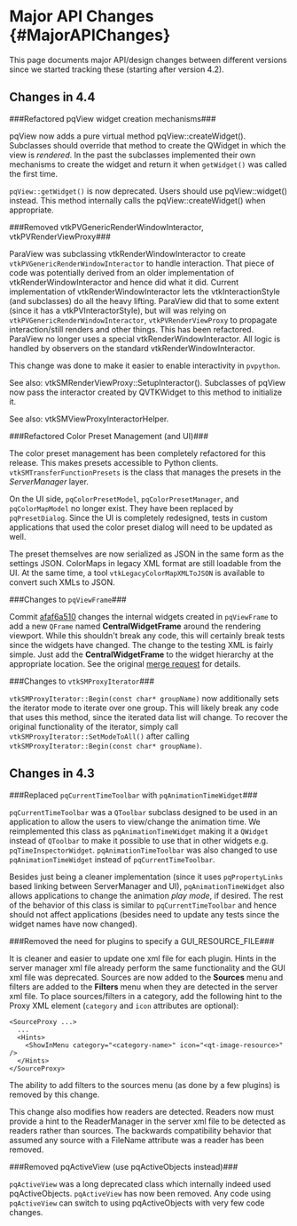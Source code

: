 Major API Changes             {#MajorAPIChanges}
=================

This page documents major API/design changes between different versions since we
started tracking these (starting after version 4.2).

Changes in 4.4
--------------

###Refactored pqView widget creation mechanisms###

pqView now adds a pure virtual method pqView::createWidget(). Subclasses should
override that method to create the QWidget in which the view is *rendered*. In
the past the subclasses implemented their own mechanisms to create the widget
and return it when `getWidget()` was called the first time.

`pqView::getWidget()` is now deprecated. Users should use pqView::widget()
instead. This method internally calls the pqView::createWidget() when
appropriate.

###Removed vtkPVGenericRenderWindowInteractor, vtkPVRenderViewProxy###

ParaView was subclassing vtkRenderWindowInteractor to create
`vtkPVGenericRenderWindowInteractor` to handle interaction. That piece of code
was potentially derived from an older implementation of
vtkRenderWindowInteractor and hence did what it did. Current implementation of
vtkRenderWindowInteractor lets the vtkInteractionStyle (and subclasses) do all
the heavy lifting. ParaView did that to some extent (since it has a
vtkPVInteractorStyle), but will was relying on
`vtkPVGenericRenderWindowInteractor`, `vtkPVRenderViewProxy` to propagate
interaction/still renders and other things. This has been refactored. ParaView
no longer uses a special vtkRenderWindowInteractor. All logic is handled by
observers on the standard vtkRenderWindowInteractor.

This change was done to make it easier to enable interactivity in `pvpython`.

See also: vtkSMRenderViewProxy::SetupInteractor(). Subclasses of pqView now pass
the interactor created by QVTKWidget to this method to initialize it.

See also: vtkSMViewProxyInteractorHelper.

###Refactored Color Preset Management (and UI)###

The color preset management has been completely refactored for this release.
This makes presets accessible to Python clients.
`vtkSMTransferFunctionPresets` is the class that manages the presets in the
*ServerManager* layer.

On the UI side, `pqColorPresetModel`, `pqColorPresetManager`, and
`pqColorMapModel` no longer exist. They have been replaced by `pqPresetDialog`.
Since the UI is completely redesigned, tests in custom applications
that used the color preset dialog will need to be updated as well.

The preset themselves are now serialized as JSON in the same form as the
settings JSON. ColorMaps in legacy XML format are still loadable from the UI. At
the same time, a tool `vtkLegacyColorMapXMLToJSON` is available to convert such
XMLs to JSON.

###Changes to `pqViewFrame`###

Commit [afaf6a510](https://gitlab.kitware.com/paraview/paraview/commit/afaf6a510ecb872c49461cd850022817741e1558)
changes the internal widgets created in `pqViewFrame` to add a new `QFrame` named
**CentralWidgetFrame** around the rendering viewport. While this shouldn't break any
code, this will certainly break tests since the widgets have changed. The change to the testing
XML is fairly simple. Just add the **CentralWidgetFrame** to the widget hierarchy at the appropriate
location. See the original
[merge request](https://gitlab.kitware.com/paraview/paraview/merge_requests/167)
for details.

###Changes to `vtkSMProxyIterator`###

`vtkSMProxyIterator::Begin(const char* groupName)` now additionally
sets the iterator mode to iterate over one group. This will likely
break any code that uses this method, since the iterated data list will
change. To recover the original functionality of the iterator, simply call
`vtkSMProxyIterator::SetModeToAll()` after calling
`vtkSMProxyIterator::Begin(const char* groupName)`.

Changes in 4.3
--------------

###Replaced `pqCurrentTimeToolbar` with `pqAnimationTimeWidget`###

`pqCurrentTimeToolbar` was a `QToolbar` subclass designed to be used in an
application to allow the users to view/change the animation time. We
reimplemented this class as `pqAnimationTimeWidget` making it a `QWidget`
instead of `QToolbar` to make it possible to use that in other widgets e.g.
`pqTimeInspectorWidget`. `pqAnimationTimeToolbar` was also changed to use
`pqAnimationTimeWidget` instead of `pqCurrentTimeToolbar`.

Besides just being a cleaner implementation (since it uses `pqPropertyLinks`
based linking between ServerManager and UI), `pqAnimationTimeWidget` also allows
applications to change the animation *play mode*, if desired. The rest of the
behavior of this class is similar to `pqCurrentTimeToolbar` and hence should not
affect applications (besides need to update any tests since the widget names
have now changed).

###Removed the need for plugins to specify a GUI_RESOURCE_FILE###

It is cleaner and easier to update one xml file for each plugin.
Hints in the server manager xml file already perform the same functionality and
the GUI xml file was deprecated.  Sources are now added to the **Sources** menu
and filters are added to the **Filters** menu when they are detected in the server
xml file.  To place sources/filters in a category, add the following hint to the
Proxy XML element (`category` and `icon` attributes are optional):

    <SourceProxy ...>
      ...
      <Hints>
        <ShowInMenu category="<category-name>" icon="<qt-image-resource>" />
      </Hints>
    </SourceProxy>

The ability to add filters to the sources menu (as done by a few plugins) is
removed by this change.

This change also modifies how readers are detected.  Readers now must provide a
hint to the ReaderManager in the server xml file to be detected as readers rather
than sources.  The backwards compatibility behavior that assumed any source with
a FileName attribute was a reader has been removed.

###Removed pqActiveView (use pqActiveObjects instead)###

`pqActiveView` was a long deprecated class which internally indeed used
pqActiveObjects. `pqActiveView` has now been removed. Any code using
`pqActiveView` can switch to using pqActiveObjects with very few code changes.

